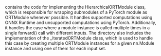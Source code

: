 contains the code for implementing the HierarchicalORTModule class, which is responsible for wrapping submodules of a PyTorch module as ORTModule whenever possible. It handles supported computations using ONNX Runtime and unsupported computations using PyTorch. Additionally, it handles the case where a module instance is called multiple times in a single forward() call with different inputs. The directory also includes the implementation of the _IteratedORTModule class, which is used to handle this case by creating multiple ORTModule instances for a given nn.Module instance and using one of them for each input set.